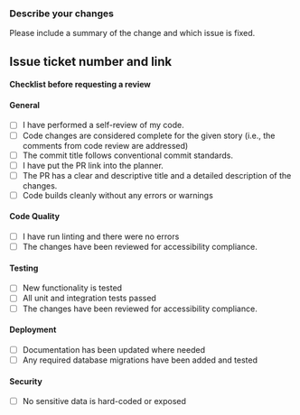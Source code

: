 ### Describe your changes
Please include a summary of the change and which issue is fixed.

## Issue ticket number and link

#### Checklist before requesting a review
#### General
- [ ] I have performed a self-review of my code.
- [ ] Code changes are considered complete for the given story (i.e., the comments from code review are addressed)
- [ ] The commit title follows conventional commit standards.
- [ ] I have put the PR link into the planner.
- [ ] The PR has a clear and descriptive title and a detailed description of the changes.
- [ ] Code builds cleanly without any errors or warnings
 
#### Code Quality
- [ ] I have run linting and there were no errors
- [ ] The changes have been reviewed for accessibility compliance.
 
#### Testing
- [ ] New functionality is tested
- [ ] All unit and integration tests passed
- [ ] The changes have been reviewed for accessibility compliance.
 
#### Deployment
- [ ] Documentation has been updated where needed
- [ ] Any required database migrations have been added and tested
 
#### Security
- [ ] No sensitive data is hard-coded or exposed
